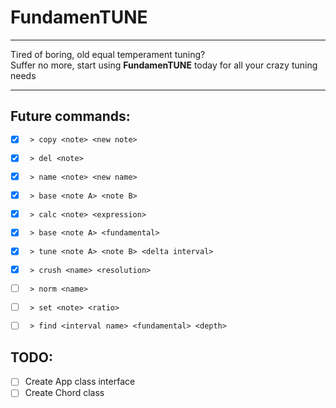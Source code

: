 # FundamenTUNE
- - -
Tired of boring, old equal temperament tuning?  
Suffer no more, start using **FundamenTUNE** today for all your crazy tuning needs
- - -

## Future commands:
- [x] ` > copy <note> <new note>`
- [x] ` > del <note>`
- [x] ` > name <note> <new name>`
- [x] ` > base <note A> <note B>`
- [x] ` > calc <note> <expression>`
- [x] ` > base <note A> <fundamental>`
- [x] ` > tune <note A> <note B> <delta interval>`
- [x] ` > crush <name> <resolution>`
- [ ] ` > norm <name>`
- [ ] ` > set <note> <ratio>`
- [ ] ` > find <interval name> <fundamental> <depth>`


## TODO:
- [ ] Create App class interface
- [ ] Create Chord class
